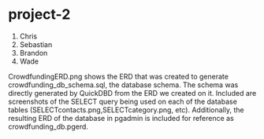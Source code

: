 # project-2
1. Chris
2. Sebastian
3. Brandon
4. Wade

CrowdfundingERD.png shows the ERD that was created to generate crowdfunding_db_schema.sql, the database schema.
The schema was directly generated by QuickDBD from the ERD we created on it.
Included are screenshots of the SELECT query being used on each of the database tables (SELECTcontacts.png,SELECTcategory.png, etc).
Additionally, the resulting ERD of the database in pgadmin is included for reference as crowdfunding_db.pgerd.
